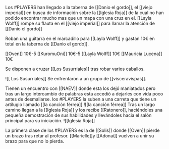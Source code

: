 Los #PLAYERS han llegado a la taberna de [[Danio el gordo]], el [[viejo imperial]] en busca de información sobre la [[Iglesia Roja]] de la cual no han podido encontrar mucho mas que un mapa con una cruz en el.
[[Layla Wolff]] rompe su flauta en el [[viejo imperial]] para llamar la atención de [[Danio el gordo]]

Roban una guitarra en el marcadillo para [[Layla Wolff]] y gastan 10€ en total en la taberna de [[Danio el gordo]].

[[Oven]] 10€-5
[[KuromuOni]] 10€-5
[[Layla Wolff]] 10€
[[Mauricia Lucena]] 10€

Se disponen a cruzar [[Los Susurriales]]  tras robar varios caballos.

![[ Los Susurriales]]
Se enfrentaron a un grupo de [[visceravispas]].

 Tienen un encuentro con [[NAEV]] donde esta los dejó maniatados pero tras un largo intercambio de palabras esta accedió a dejarles con vida poco antes de desmallarse.
 los #PLAYERS la suben a una carreta que tiene un artilugio llamado [[la canción férrea]] 
 ![[la canción férrea]]
 Tras un largo camino llegan a la [[Iglesia Roja]] y los recibe [[Ratonero]], haciéndoles una pequeña demostración de sus habilidades y llevándoles hacia el salón principal para su iniciación.
 ![[Iglesia Roja]]

La primera clase de los #PLAYERS es la de [[Solis]] donde [[Oven]] pierde un brazo tras retar al profesor.
[[Marielle]]y [[Adonai]] vuelven a unir su brazo para que no lo pierda.